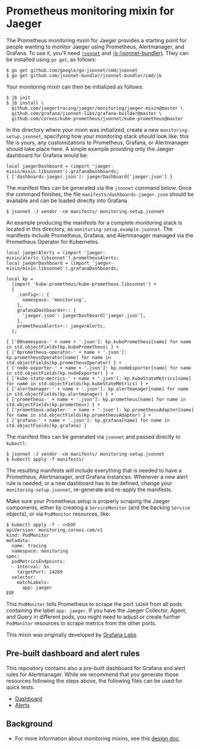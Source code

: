 # Prometheus monitoring mixin for Jaeger

The Prometheus monitoring mixin for Jaeger provides a starting point for people wanting to monitor Jaeger using Prometheus, Alertmanager, and Grafana. To use it, you'll need [`jsonnet`](https://github.com/google/go-jsonnet) and [`jb` (jsonnet-bundler)](https://github.com/jsonnet-bundler/jsonnet-bundler). They can be installed using `go get`, as follows:

```console
$ go get github.com/google/go-jsonnet/cmd/jsonnet
$ go get github.com/jsonnet-bundler/jsonnet-bundler/cmd/jb
```

Your monitoring mixin can then be initialized as follows:

```console
$ jb init
$ jb install \
  github.com/jaegertracing/jaeger/monitoring/jaeger-mixin@master \
  github.com/grafana/jsonnet-libs/grafana-builder@master \
  github.com/coreos/kube-prometheus/jsonnet/kube-prometheus@master
```

In the directory where your mixin was initialized, create a new `monitoring-setup.jsonnet`, specifying how your monitoring stack should look like: this file is yours, any customizations to Prometheus, Grafana, or Alertmanager should take place here. A simple example providing only the Jaeger dashboard for Grafana would be:

```jsonnet
local jaegerDashboard = (import 'jaeger-mixin/mixin.libsonnet').grafanaDashboards;
{ ['dashboards-jaeger.json']: jaegerDashboard['jaeger.json'] }
```

The manifest files can be generated via the `jsonnet` command below. Once the command finishes, the file `manifests/dashboards-jaeger.json` should be available and can be loaded directly into Grafana.

```console
$ jsonnet -J vendor -cm manifests/ monitoring-setup.jsonnet
```

An example producing the manifests for a complete monitoring stack is located in this directory, as `monitoring-setup.example.jsonnet`. The manifests include Prometheus, Grafana, and Alertmanager managed via the Prometheus Operator for Kubernetes.

```jsonnet
local jaegerAlerts = (import 'jaeger-mixin/alerts.libsonnet').prometheusAlerts;
local jaegerDashboard = (import 'jaeger-mixin/mixin.libsonnet').grafanaDashboards;

local kp =
  (import 'kube-prometheus/kube-prometheus.libsonnet') +
  {
    _config+:: {
      namespace: 'monitoring',
    },
    grafanaDashboards+:: {
      'jaeger.json': jaegerDashboard['jaeger.json'],
    },
    prometheusAlerts+:: jaegerAlerts,
  };

{ ['00namespace-' + name + '.json']: kp.kubePrometheus[name] for name in std.objectFields(kp.kubePrometheus) } +
{ ['0prometheus-operator-' + name + '.json']: kp.prometheusOperator[name] for name in std.objectFields(kp.prometheusOperator) } +
{ ['node-exporter-' + name + '.json']: kp.nodeExporter[name] for name in std.objectFields(kp.nodeExporter) } +
{ ['kube-state-metrics-' + name + '.json']: kp.kubeStateMetrics[name] for name in std.objectFields(kp.kubeStateMetrics) } +
{ ['alertmanager-' + name + '.json']: kp.alertmanager[name] for name in std.objectFields(kp.alertmanager) } +
{ ['prometheus-' + name + '.json']: kp.prometheus[name] for name in std.objectFields(kp.prometheus) } +
{ ['prometheus-adapter-' + name + '.json']: kp.prometheusAdapter[name] for name in std.objectFields(kp.prometheusAdapter) } +
{ ['grafana-' + name + '.json']: kp.grafana[name] for name in std.objectFields(kp.grafana) }
```

The manifest files can be generated via `jsonnet` and passed directly to `kubectl`:

```console
$ jsonnet -J vendor -cm manifests/ monitoring-setup.jsonnet
$ kubectl apply -f manifests/
```

The resulting manifests will include everything that is needed to have a Prometheus, Alertmanager, and Grafana instances. Whenever a new alert rule is needed, or a new dashboard has to be defined, change your `monitoring-setup.jsonnet`, re-generate and re-apply the manifests.

Make sure your Prometheus setup is properly scraping the Jaeger components, either by creating a `ServiceMonitor` (and the backing `Service` objects), or via `PodMonitor` resources, like:

```console
$ kubectl apply -f - <<EOF
apiVersion: monitoring.coreos.com/v1
kind: PodMonitor
metadata:
  name: tracing
  namespace: monitoring
spec:
  podMetricsEndpoints:
  - interval: 5s
    targetPort: 14269
  selector:
    matchLabels:
      app: jaeger
EOF
```

This `PodMonitor` tells Prometheus to scrape the port `14269` from all pods containing the label `app: jaeger`. If you have the Jaeger Collector, Agent, and Query in different pods, you might need to adjust or create further `PodMonitor` resources to scrape metrics from the other ports.

This mixin was originally developed by [Grafana Labs](https://github.com/grafana/jsonnet-libs/tree/master/jaeger-mixin).

## Pre-built dashboard and alert rules

This repository contains also a pre-built dashboard for Grafana and alert rules for Alertmanager. While we recommend that you generate those resources following the steps above, the following files can be used for quick tests.

- [Dashboard](./dashboard-for-grafana.json)
- [Alerts](./prometheus_alerts.yml)

## Background

* For more information about monitoring mixins, see this [design doc](https://docs.google.com/document/d/1A9xvzwqnFVSOZ5fD3blKODXfsat5fg6ZhnKu9LK3lB4/view).
